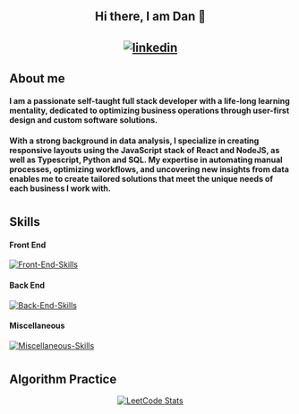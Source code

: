  ## <div align="center">Hi there, I am Dan 👋</div>  <p align="center">  <a href="https://www.linkedin.com/in/dan-alexandru-jecu" target="_blank">    <img src="https://skills.thijs.gg/icons?i=linkedin&theme=light" alt="linkedin"  style="max-width: 30%; margin-top: 10px;">  </a></p>
 
 ## About me
 
#### I am a passionate self-taught full stack developer with a life-long learning mentality, dedicated to optimizing business operations through user-first design and custom software solutions.
#### With a strong background in data analysis, I specialize in creating responsive layouts using the JavaScript stack of React and NodeJS, as well as Typescript, Python and SQL. My expertise in automating manual processes, optimizing workflows, and uncovering new insights from data enables me to create tailored solutions that meet the unique needs of each business I work with.

#
 
## Skills

#### Front End
[![Front-End-Skills](https://skills.thijs.gg/icons?i=ts,js,react,nextjs,html,css,emotion,sass,tailwind,materialui,styledcomponents,gatsby,pug,redux,threejs&theme=light)](https://skills.thijs.gg)
#### Back End
[![Back-End-Skills](https://skills.thijs.gg/icons?i=nodejs,express,nestjs,py,flask,firebase,mongodb,mysql,postgres,sqlite&theme=light)](https://skills.thijs.gg)
#### Miscellaneous
[![Miscellaneous-Skills](https://skills.thijs.gg/icons?i=git,vite,bash,github,docker,jest,figma,md,r&theme=light)](https://skills.thijs.gg)

 #
 ## Algorithm Practice 
<p align="center">
   <a href="https://leetcode.com/danJecu/" target="_blank">
  <img src="https://leetcard.jacoblin.cool/danJecu" alt="LeetCode Stats">
 </a>
</p>

